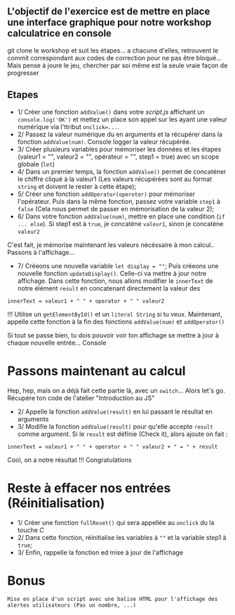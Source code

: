 ## L'objectif de l'exercice est de mettre en place une interface graphique pour notre workshop calculatrice en console
git clone le workshop et suit les étapes... a chacune d'elles, retrouvent le commit correspondant aux codes de correction pour ne pas être bloqué... Mais pense à joure le jeu, chercher par soi même est la seule vraie façon de progresser

## Etapes
- 1/ Créer une fonction `addValue()` dans votre *script.js* affichant un `console.log('OK')` et mettez un place son appel sur les <td> ayant une valeur numérique via l'ttribut `onclick=...`. 
- 2/ Passez la valeur numérique du <td> en arguments et la récupérer dans la fonction `addValue(num)`. Console logger la valeur récupérée.
- 3/ Créer plusieurs variables pour mémoriser les données et les étapes (valeur1 = "", valeur2 = "", opérateur = "", step1 = true) avec un scope globale (`let`)
- 4/ Dans un premier temps, la fonction `addValue()` permet de concaténer le chiffre cliqué à la valeur1 (Les valeurs récupérées sont au format `string` et doivent le rester à cette étape);
- 5/ Créer une fonction `addOperator(operotor)` pour mémoriser l'opérateur. Puis dans la même fonction, passez votre variable `step1` à `false` (Cela nous permet de passer en mémorisation de la valeur 2);
- 6/ Dans votre fonction `addValue(num)`, mettre en place une condition (`if ... else`). Si step1 est à `true`, je concaténe `valeur1`, sinon je concatène `valeur2`

C'est fait, je mémorise maintenant les valeurs nécéssaire à mon calcul..
Passons à l'affichage...
- 7/ Créeons une nouvelle variable ```let display = ""```;
Puis créeons une nouvelle fonction `updateDisplay()`. Celle-ci va mettre à jour notre affichage.
Dans cette fonction, nous allons modifier le `innerText` de notre élément `result` en concatenant directement la valeur des
```
innerText = valeur1 + " " + operator + " " valeur2
```
!!! Utilise un `getElementById()` et un `literal String` si tu veux.
Maintenant, appelle cette fonction à la fin des fonctions `addValue(num)` et `addOperator()`

Si tout se passe bien, tu dois pouvoir voir ton affichage se mettre à jour à chaque nouvelle entrée... Console

# Passons maintenant au calcul
Hep, hep, mais on a déjà fait cette partie là, avec un `switch`... Alors let's go.
Récupère ton code de l'atelier "Introduction au JS"

- 2/ Appelle la fonction `addValue(result)` en lui passant le résultat en arguments
- 3/ Modifie la fonction `addValue(result)` pour qu'elle accepte `result` comme argument. Si le `result` est définie (Check it), alors ajoute on fait :
```
innerText = valeur1 + " " + operator + " " valeur2 + " = " + result
```


Cool, on a notre résultat !!! Congratulations
# Reste à effacer nos entrées (Réinitialisation)
- 1/ Créer une fonction `fullReset()` qui sera appellée au `onclick` du la touche *C*
- 2/ Dans cette fonction, réinitialise les variables à `""` et la variable step1 à `true`;
- 3/ Enfin, rappelle la fonction ed mise à jour de l'affichage

# Bonus
    Mise en place d'un script avec une balise HTML pour l'affichage des alertes utilisateurs (Pas un nombre, ...)
